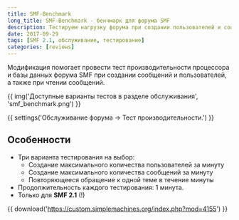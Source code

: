 ```yaml
---
title: SMF-Benchmark
long_title: SMF-Benchmark - бенчмарк для форума SMF
description: Тестируем нагрузку форума при создании пользователей и сообщений.
date: 2017-09-29
tags: [SMF 2.1, обслуживание, тестирование]
categories: [reviews]
---
```


Модификация помогает провести тест производительности процессора и базы данных форума SMF при создании сообщений и пользователей, а также при чтении сообщений.

<!-- more -->

{{ img('Доступные варианты тестов в разделе обслуживания', 'smf_benchmark.png') }}

{{ settings('Обслуживание форума → Тест производительности.') }}

## Особенности

* Три варианта тестирования на выбор:
	* Создание максимального количества пользователей за минуту
	* Создание максимального количества сообщений за минуту
	* Повторяющееся обращение к одной теме в течение минуты
* Продолжительность каждого тестирования: 1 минута.
* Только для **SMF 2.1** (!)

{{ download('https://custom.simplemachines.org/index.php?mod=4155') }}
